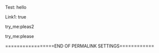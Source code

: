 Test: hello

Link1: true

try_me:pleas2

try_me:please

=================END OF PERMALINK SETTINGS============
